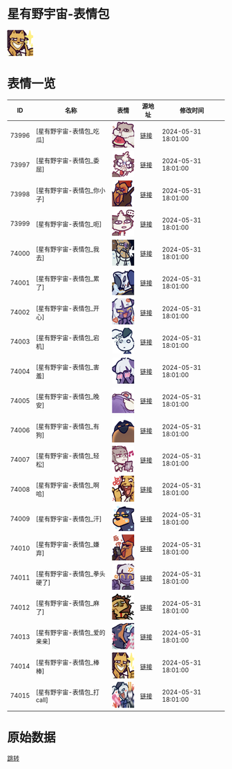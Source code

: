 # 星有野宇宙-表情包

<img src="./cover.png" height="60" alt="cover" />

# 表情一览

|ID|名称|表情|源地址|修改时间|
|----|----|----|----|----|
|73996|[星有野宇宙-表情包_吃瓜]|<img src="./pic/073996_%5B星有野宇宙-表情包_吃瓜%5D.png" height="60" alt="吃瓜"/>|[链接](https://i0.hdslb.com/bfs/garb/b648536128ec9b39b5a51c45ff496917e7ddecaf.png)|2024-05-31 18:01:00|
|73997|[星有野宇宙-表情包_委屈]|<img src="./pic/073997_%5B星有野宇宙-表情包_委屈%5D.png" height="60" alt="委屈"/>|[链接](https://i0.hdslb.com/bfs/garb/bb293d261af72ae2ce8c3c422a626ad94161c14c.png)|2024-05-31 18:01:00|
|73998|[星有野宇宙-表情包_你小子]|<img src="./pic/073998_%5B星有野宇宙-表情包_你小子%5D.png" height="60" alt="你小子"/>|[链接](https://i0.hdslb.com/bfs/garb/fb98d1ab7f9103dcd2d982870b8f8323220dda40.png)|2024-05-31 18:01:00|
|73999|[星有野宇宙-表情包_呃]|<img src="./pic/073999_%5B星有野宇宙-表情包_呃%5D.png" height="60" alt="呃"/>|[链接](https://i0.hdslb.com/bfs/garb/80be71688163c114846015b54802ed218c31efc9.png)|2024-05-31 18:01:00|
|74000|[星有野宇宙-表情包_我去]|<img src="./pic/074000_%5B星有野宇宙-表情包_我去%5D.png" height="60" alt="我去"/>|[链接](https://i0.hdslb.com/bfs/garb/2e3bb8b91123a2d4131777e795d7e290d3622d4d.png)|2024-05-31 18:01:00|
|74001|[星有野宇宙-表情包_累了]|<img src="./pic/074001_%5B星有野宇宙-表情包_累了%5D.png" height="60" alt="累了"/>|[链接](https://i0.hdslb.com/bfs/garb/30adfa585b96b7eec63643fa82632c22efd72b84.png)|2024-05-31 18:01:00|
|74002|[星有野宇宙-表情包_开心]|<img src="./pic/074002_%5B星有野宇宙-表情包_开心%5D.png" height="60" alt="开心"/>|[链接](https://i0.hdslb.com/bfs/garb/29bf2ead0c92be482089d8a02df7ee3c3bbb3202.png)|2024-05-31 18:01:00|
|74003|[星有野宇宙-表情包_宕机]|<img src="./pic/074003_%5B星有野宇宙-表情包_宕机%5D.png" height="60" alt="宕机"/>|[链接](https://i0.hdslb.com/bfs/garb/6597c3579bde97460ae50f255e815fe1736b4337.png)|2024-05-31 18:01:00|
|74004|[星有野宇宙-表情包_害羞]|<img src="./pic/074004_%5B星有野宇宙-表情包_害羞%5D.png" height="60" alt="害羞"/>|[链接](https://i0.hdslb.com/bfs/garb/1f87e5ce9e73810bcbd74bd574fba8adf0fd873f.png)|2024-05-31 18:01:00|
|74005|[星有野宇宙-表情包_晚安]|<img src="./pic/074005_%5B星有野宇宙-表情包_晚安%5D.png" height="60" alt="晚安"/>|[链接](https://i0.hdslb.com/bfs/garb/a47324dc1141ac48e84b5377659675369b476039.png)|2024-05-31 18:01:00|
|74006|[星有野宇宙-表情包_有狗]|<img src="./pic/074006_%5B星有野宇宙-表情包_有狗%5D.png" height="60" alt="有狗"/>|[链接](https://i0.hdslb.com/bfs/garb/251e55bd4b9950724487d81de6faeb305f917a04.png)|2024-05-31 18:01:00|
|74007|[星有野宇宙-表情包_轻松]|<img src="./pic/074007_%5B星有野宇宙-表情包_轻松%5D.png" height="60" alt="轻松"/>|[链接](https://i0.hdslb.com/bfs/garb/f5d64b60097a1be417af8aa9daee3de37256486f.png)|2024-05-31 18:01:00|
|74008|[星有野宇宙-表情包_啊哈]|<img src="./pic/074008_%5B星有野宇宙-表情包_啊哈%5D.png" height="60" alt="啊哈"/>|[链接](https://i0.hdslb.com/bfs/garb/c0d82e3e8df302aace6159a2b4578e8b201eeba3.png)|2024-05-31 18:01:00|
|74009|[星有野宇宙-表情包_汗]|<img src="./pic/074009_%5B星有野宇宙-表情包_汗%5D.png" height="60" alt="汗"/>|[链接](https://i0.hdslb.com/bfs/garb/0ccb2ecb348e8aefb3f4a8e9a9c84da1d432f87b.png)|2024-05-31 18:01:00|
|74010|[星有野宇宙-表情包_嫌弃]|<img src="./pic/074010_%5B星有野宇宙-表情包_嫌弃%5D.png" height="60" alt="嫌弃"/>|[链接](https://i0.hdslb.com/bfs/garb/fd5a11b1a40d01439239812d0e2369b132a60415.png)|2024-05-31 18:01:00|
|74011|[星有野宇宙-表情包_拳头硬了]|<img src="./pic/074011_%5B星有野宇宙-表情包_拳头硬了%5D.png" height="60" alt="拳头硬了"/>|[链接](https://i0.hdslb.com/bfs/garb/fc21fbc37627b80824110e132301f4eeecde3419.png)|2024-05-31 18:01:00|
|74012|[星有野宇宙-表情包_麻了]|<img src="./pic/074012_%5B星有野宇宙-表情包_麻了%5D.png" height="60" alt="麻了"/>|[链接](https://i0.hdslb.com/bfs/garb/59dda87adf7d92aaf08e022d21e5bd35658e71b1.png)|2024-05-31 18:01:00|
|74013|[星有野宇宙-表情包_爱的亲亲]|<img src="./pic/074013_%5B星有野宇宙-表情包_爱的亲亲%5D.png" height="60" alt="爱的亲亲"/>|[链接](https://i0.hdslb.com/bfs/garb/d21876cf762920220417de3576c25ba58234554a.png)|2024-05-31 18:01:00|
|74014|[星有野宇宙-表情包_棒棒]|<img src="./pic/074014_%5B星有野宇宙-表情包_棒棒%5D.png" height="60" alt="棒棒"/>|[链接](https://i0.hdslb.com/bfs/garb/13afe8664c863045a5dffae0dd1168d526b12e93.png)|2024-05-31 18:01:00|
|74015|[星有野宇宙-表情包_打call]|<img src="./pic/074015_%5B星有野宇宙-表情包_打call%5D.png" height="60" alt="打call"/>|[链接](https://i0.hdslb.com/bfs/garb/942592c034243adb816ca038375e1a80697f5cfe.png)|2024-05-31 18:01:00|

# 原始数据

[跳转](./raw.json)

